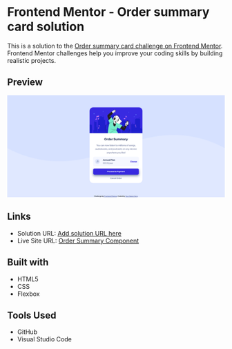 # Frontend Mentor - Order summary card solution

This is a solution to the [Order summary card challenge on Frontend Mentor](https://www.frontendmentor.io/challenges/order-summary-component-QlPmajDUj). Frontend Mentor challenges help you improve your coding skills by building realistic projects.

## Preview

![](./images/screenshot.png)

## Links

- Solution URL: [Add solution URL here](https://your-solution-url.com)
- Live Site URL: [Order Summary Component](https://your-live-site-url.com)

## Built with

- HTML5
- CSS
- Flexbox

## Tools Used

- GitHub
- Visual Studio Code
